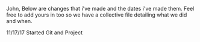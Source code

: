 John, Below are changes that i've made and the dates i've made them. Feel free to add yours in too so we have a collective file detailing what we did and when.

11/17/17
	Started Git and Project